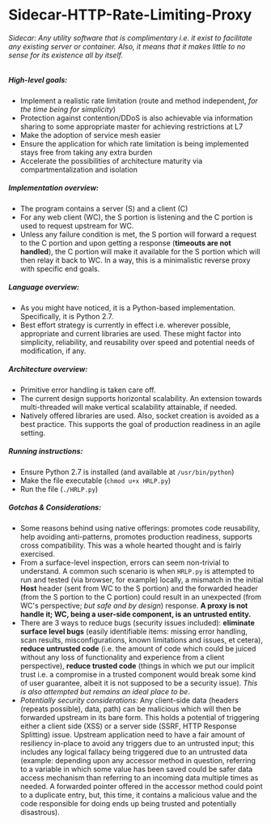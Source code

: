 # Sidecar-HTTP-Rate-Limiting-Proxy

###### Sidecar: Any utility software that is complimentary i.e. it exist to facilitate any existing server or container. Also, it means that it makes little to no sense for its existence all by itself.


##### High-level goals:
- Implement a realistic rate limitation (route and method independent, _for the time being for simplicity_)
- Protection against contention/DDoS is also achievable via information sharing to some appropriate master for achieving restrictions at L7
- Make the adoption of service mesh easier
- Ensure the application for which rate limitation is being implemented stays free from taking any extra burden
- Accelerate the possibilities of architecture maturity via compartmentalization and isolation


##### Implementation overview:
- The program contains a server (S) and a client (C)
- For any web client (WC), the S portion is listening and the C portion is used to request upstream for WC.
- Unless any failure condition is met, the S portion will forward a request to the C portion and upon getting a response (**timeouts are not handled**), the C portion will make it available for the S portion which will then relay it back to WC. In a way, this is a minimalistic reverse proxy with specific end goals.


##### Language overview:
- As you might have noticed, it is a Python-based implementation. Specifically, it is Python 2.7.
- Best effort strategy is currently in effect i.e. wherever possible, appropriate and current libraries are used. These might factor into simplicity, reliability, and reusability over speed and potential needs of modification, if any.


##### Architecture overview:
- Primitive error handling is taken care off.
- The current design supports horizontal scalability. An extension towards multi-threaded will make vertical scalability attainable, if needed.
- Natively offered libraries are used. Also, socket creation is avoided as a best practice. This supports the goal of production readiness in an agile setting.


##### Running instructions:
- Ensure Python 2.7 is installed (and available at `/usr/bin/python`)
- Make the file executable (`chmod u+x HRLP.py`)
- Run the file (`./HRLP.py`)


##### Gotchas & Considerations:
- Some reasons behind using native offerings: promotes code reusability, help avoiding anti-patterns, promotes production readiness, supports cross compatibility. This was a whole hearted thought and is fairly exercised.
- From a surface-level inspection, errors can seem non-trivial to understand. A common such scenario is when `HRLP.py` is attempted to run and tested (via browser, for example) locally, a mismatch in the initial **Host** header (sent from WC to the S portion) and the forwarded header (from the S portion to the C portion) could result in an unexpected (from WC's perspective; _but safe and by design_) response. **A proxy is not handle it; WC, being a user-side component, is an untrusted entity.**
- There are 3 ways to reduce bugs (security issues included): **eliminate surface level bugs** (easily identifiable items: missing error handling, scan results, misconfigurations, known limitations and issues, et cetera), **reduce untrusted code** (i.e. the amount of code which could be juiced without any loss of functionality and experience from a client perspective), **reduce trusted code** (things in which we put our implicit trust i.e. a compromise in a trusted component would break some kind of user guarantee, albeit it is not supposed to be a security issue). _This is also attempted but remains an ideal place to be_.
- _Potentially security considerations:_ Any client-side data (headers (repeats possible), data, path) can be malicious which will then be forwarded upstream in its bare form. This holds a potential of triggering either a client side (XSS) or a server side (SSRF, HTTP Response Splitting) issue. Upstream application need to have a fair amount of resiliency in-place to avoid any triggers due to an untrusted input; this includes any logical fallacy being triggered due to an untrusted data (example: depending upon any accessor method in question, referring to a variable in which some value has been saved could be safer data access mechanism than referring to an incoming data multiple times as needed. A forwarded pointer offered in the accessor method could point to a duplicate entry, but, this time, it contains a malicious value and the code responsible for doing ends up being trusted and potentially disastrous).
